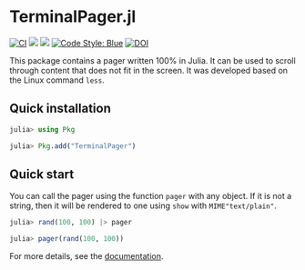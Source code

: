 TerminalPager.jl
================

[![CI](https://github.com/ronisbr/TerminalPager.jl/actions/workflows/ci.yml/badge.svg)](https://github.com/ronisbr/TerminalPager.jl/actions/workflows/ci.yml)
[![](https://img.shields.io/badge/docs-stable-blue.svg)][docs-stable-url]
[![](https://img.shields.io/badge/docs-dev-blue.svg)][docs-dev-url]
[![Code Style: Blue](https://img.shields.io/badge/code%20style-blue-4495d1.svg)](https://github.com/invenia/BlueStyle)
[![DOI](https://zenodo.org/badge/359231614.svg)](https://zenodo.org/badge/latestdoi/359231614)

This package contains a pager written 100% in Julia. It can be used to scroll through
content that does not fit in the screen. It was developed based on the Linux command `less`.

## Quick installation

```julia
julia> using Pkg

julia> Pkg.add("TerminalPager")
```

## Quick start

You can call the pager using the function `pager` with any object. If it is not a string,
then it will be rendered to one using `show` with `MIME"text/plain"`.

```julia
julia> rand(100, 100) |> pager

julia> pager(rand(100, 100))
```

For more details, see the [documentation][docs-dev-url].

[docs-dev-url]: https://ronisbr.github.io/TerminalPager.jl/dev
[docs-stable-url]: https://ronisbr.github.io/TerminalPager.jl/stable
